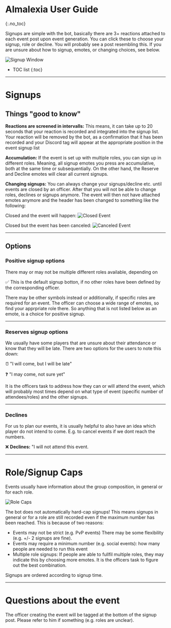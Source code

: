 # Almalexia User Guide
{:.no_toc}

Signups are simple with the bot, basically there are 3+ reactions attached to each event post upon event generation. You can click these to choose your signup, role or decline. You will probably see a post resembling this. If you are unsure about how to signup, emotes, or changing choices, see below.

![Signup Window](https://media.discordapp.net/attachments/632545040190668801/632545196311314442/Bildschirmfoto_2019-10-12_um_13.21.56.png)

* TOC list
{:toc}



***

# Signups

## Things "good to know"

**Reactions are screened in intervalls:** This means, it can take up to 20 seconds that your reaction is recorded and integrated into the signup list. Your reaction will be removed by the bot, as a confirmation that it has been recorded and your Discord tag will appear at the appropriate position in the event signup list

**Accumulation:** If the event is set up with multiple roles, you can sign up in different roles. Meaning, all signup emotes you press are accumulative, both at the same time or subsequentially. On the other hand, the Reserve and Decline emotes will clear all current signups. 

**Changing signups:** You can always change your signups/decline etc. until events are closed by an officer. After that you will not be able to change roles, declines or signups anymore. The event will then not have attached emotes anymore and the header has been changed to something like the following: 

Closed and the event will happen: 
![Closed Event](https://cdn.discordapp.com/attachments/632545040190668801/632546241414299658/alma_closed.png)

Closed but the event has been canceled:
![Canceled Event](https://cdn.discordapp.com/attachments/632545040190668801/632546239329861642/alma_canceled.png)

*** 

## Options
### Positive signup options
There may or may not be multiple different roles available, depending on 

✅ This is the default signup botton, if no other roles have been defined by the corresponding officer.

There may be other symbols instead or additionally, if specific roles are required for an event. The officer can choose a wide range of emotes, so find your apprpriate role there. So anything that is not listed below as an emote, is a choice for positive signup. 

------
### Reserves signup options
We usually have some players that are unsure about their attendance or know that they will be late. There are two options for the users to note this down:

⏰ "I will come, but I will be late"

❓ "I may come, not sure yet" 

It is the officers task to address how they can or will attend the event, which will probably most times depend on what type of event (specific number of attendees/roles) and the other signups.

------
### Declines
For us to plan our events, it is usually helpful to also have an idea which player do not intend to come. E.g. to cancel events if we dont reach the numbers.

❌ **Declines:** "I will not attend this event.

***
# Role/Signup Caps

Events usually have information about the group composition, in general or for each role.

![Role Caps](https://cdn.discordapp.com/attachments/632545040190668801/632548599896735744/Bildschirmfoto_2019-10-12_um_14.01.58.png)

The bot does not automatically hard-cap signups! This means signups in general or for a role are still recorded even if the maximum number has been reached. This is because of two reasons:
* Events may not be strict (e.g. PvP events) There may be some flexibility (e.g. +/- 2 signups are fine).
* Events may require a minimum number (e.g. social events): how many people are needed to run this event
* Multiple role signups: If people are able to fullfil multiple roles, they may indicate this by choosing more emotes. It is the officers task to figure out the best combination.

Signups are ordered according to signup time.

***
# Questions about the event

The officer creating the event will be tagged at the bottom of the signup post. Please refer to him if something (e.g. roles are unclear).


